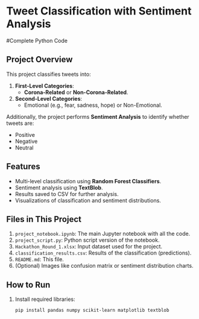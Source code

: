 # Tweet Classification with Sentiment Analysis
#Complete Python Code
## Project Overview
This project classifies tweets into:
1. **First-Level Categories**:
   - **Corona-Related** or **Non-Corona-Related**.
2. **Second-Level Categories**:
   - Emotional (e.g., fear, sadness, hope) or Non-Emotional.

Additionally, the project performs **Sentiment Analysis** to identify whether tweets are:
- Positive
- Negative
- Neutral

## Features
- Multi-level classification using **Random Forest Classifiers**.
- Sentiment analysis using **TextBlob**.
- Results saved to CSV for further analysis.
- Visualizations of classification and sentiment distributions.

## Files in This Project
1. `project_notebook.ipynb`: The main Jupyter notebook with all the code.
2. `project_script.py`: Python script version of the notebook.
3. `Hackathon_Round_1.xlsx`: Input dataset used for the project.
4. `classification_results.csv`: Results of the classification (predictions).
5. `README.md`: This file.
6. (Optional) Images like confusion matrix or sentiment distribution charts.

## How to Run
1. Install required libraries:
   ```bash
   pip install pandas numpy scikit-learn matplotlib textblob
